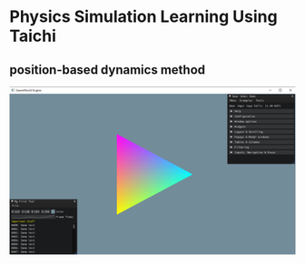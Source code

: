 # Physics Simulation Learning Using Taichi

## position-based dynamics method
![Cloth Grid](https://github.com/Morcki/GameWorld/raw/main/ResultCapture/GameWorldFirstTriangle.jpg "PBD Method")